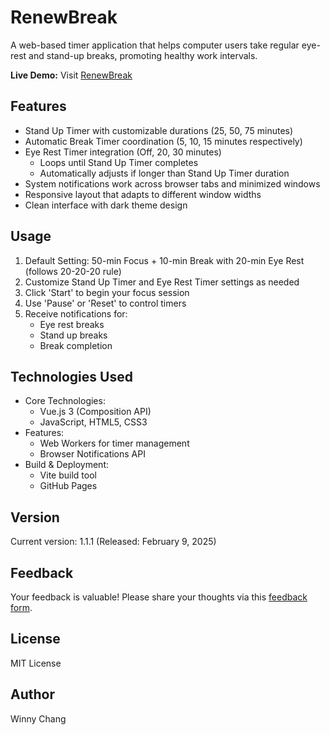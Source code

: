 # RenewBreak
A web-based timer application that helps computer users take regular eye-rest and stand-up breaks, promoting healthy work intervals.

**Live Demo:** Visit [RenewBreak](https://winnychang.github.io/renew-break-vue/)

## Features
- Stand Up Timer with customizable durations (25, 50, 75 minutes)
- Automatic Break Timer coordination (5, 10, 15 minutes respectively)
- Eye Rest Timer integration (Off, 20, 30 minutes)
  - Loops until Stand Up Timer completes
  - Automatically adjusts if longer than Stand Up Timer duration
- System notifications work across browser tabs and minimized windows
- Responsive layout that adapts to different window widths
- Clean interface with dark theme design

## Usage
1. Default Setting: 50-min Focus + 10-min Break with 20-min Eye Rest (follows 20-20-20 rule)
2. Customize Stand Up Timer and Eye Rest Timer settings as needed
3. Click 'Start' to begin your focus session
4. Use 'Pause' or 'Reset' to control timers
5. Receive notifications for:
   - Eye rest breaks
   - Stand up breaks
   - Break completion

## Technologies Used
- Core Technologies:
  - Vue.js 3 (Composition API)
  - JavaScript, HTML5, CSS3
- Features:
  - Web Workers for timer management
  - Browser Notifications API
- Build & Deployment:
  - Vite build tool
  - GitHub Pages

## Version
Current version: 1.1.1 (Released: February 9, 2025)

## Feedback
Your feedback is valuable! Please share your thoughts via this [feedback form](https://forms.gle/thmp2eGWhjhP5kur7).

## License
MIT License

## Author
Winny Chang
